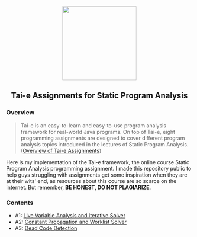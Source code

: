 <div align="center">
  <a href="https://tai-e.pascal-lab.net/">
    <img src="https://tai-e.pascal-lab.net/o-tai-e.webp" height="200">
  </a>

## Tai-e Assignments for Static Program Analysis
</div>

### Overview

> Tai-e is an easy-to-learn and easy-to-use program analysis framework for real-world Java programs. On top of Tai-e, eight programming assignments are designed to cover different program analysis topics introduced in the lectures of Static Program Analysis. ([Overview of Tai-e Assignments](https://tai-e.pascal-lab.net/en/intro/overview.html))

Here is my implementation of the Tai-e framework, the online course Static Program Analysis programming assignment. I made this repository public to help guys struggling with assignments get some inspiration when they are at their wits' end, as resources about this course are so scarce on the internet. But remember, **BE HONEST, DO NOT PLAGIARIZE**.

### Contents

- A1: [Live Variable Analysis and Iterative Solver](https://github.com/ikitsuchi/tai-e-programming-assignments/tree/main/A1/tai-e)
- A2: [Constant Propagation and Worklist Solver](https://github.com/ikitsuchi/tai-e-programming-assignments/tree/main/A2/tai-e)
- A3: [Dead Code Detection](https://github.com/ikitsuchi/tai-e-programming-assignments/tree/main/A1/tai-e)